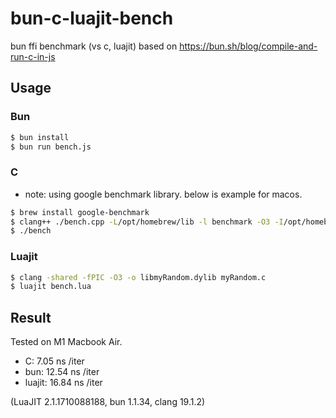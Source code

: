 # bun-c-luajit-bench

bun ffi benchmark (vs c, luajit)
based on https://bun.sh/blog/compile-and-run-c-in-js

## Usage

### Bun

```bash
$ bun install
$ bun run bench.js
```

### C

- note: using google benchmark library. below is example for macos.

```bash
$ brew install google-benchmark
$ clang++ ./bench.cpp -L/opt/homebrew/lib -l benchmark -O3 -I/opt/homebrew/include -o bench
$ ./bench
```

### Luajit

```bash
$ clang -shared -fPIC -O3 -o libmyRandom.dylib myRandom.c
$ luajit bench.lua
```

## Result

Tested on M1 Macbook Air.

- C: 7.05 ns /iter
- bun: 12.54 ns /iter
- luajit: 16.84 ns /iter

(LuaJIT 2.1.1710088188, bun 1.1.34, clang 19.1.2)